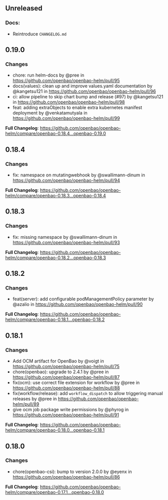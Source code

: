 ## Unreleased

### Docs:

- Reintroduce `CHANGELOG.md`

## 0.19.0

### Changes

- chore: run helm-docs by @pree in https://github.com/openbao/openbao-helm/pull/95
- docs(values): clean up and improve values.yaml documentation by @kangetsu121 in https://github.com/openbao/openbao-helm/pull/96
- ci: allow pipeline to skip chart bump and release (#97) by @kangetsu121 in https://github.com/openbao/openbao-helm/pull/98
- feat: adding extraObjects to enable extra kubernetes manifest deployment by @venkatamutyala in https://github.com/openbao/openbao-helm/pull/99

**Full Changelog**: https://github.com/openbao/openbao-helm/compare/openbao-0.18.4...openbao-0.19.0

## 0.18.4

### Changes

- fix: namespace on mutatingwebhook by @swallimann-dinum in https://github.com/openbao/openbao-helm/pull/94

**Full Changelog**: https://github.com/openbao/openbao-helm/compare/openbao-0.18.3...openbao-0.18.4

## 0.18.3

### Changes

- fix: missing namespace by @swallimann-dinum in https://github.com/openbao/openbao-helm/pull/93

**Full Changelog**: https://github.com/openbao/openbao-helm/compare/openbao-0.18.2...openbao-0.18.3

## 0.18.2

### Changes

- feat(server): add configurable podManagementPolicy parameter by @azalio in https://github.com/openbao/openbao-helm/pull/90

**Full Changelog**: https://github.com/openbao/openbao-helm/compare/openbao-0.18.1...openbao-0.18.2

## 0.18.1

### Changes

- Add OCM artifact for OpenBao by @voigt in https://github.com/openbao/openbao-helm/pull/75
- chore(openbao): upgrade to 2.4.1 by @pree in https://github.com/openbao/openbao-helm/pull/87
- fix(ocm): use correct file extension for workflow by @pree in https://github.com/openbao/openbao-helm/pull/88
- fix(workflow/release): add `workflow_dispatch` to allow triggering manual releases by @pree in https://github.com/openbao/openbao-helm/pull/89
- give ocm job package write permissions by @phyrog in https://github.com/openbao/openbao-helm/pull/91

**Full Changelog**: https://github.com/openbao/openbao-helm/compare/openbao-0.18.0...openbao-0.18.1

## 0.18.0

### Changes

- chore(openbao-csi): bump to version 2.0.0 by @eyenx in https://github.com/openbao/openbao-helm/pull/86

**Full Changelog**: https://github.com/openbao/openbao-helm/compare/openbao-0.17.1...openbao-0.18.0
